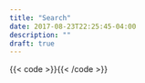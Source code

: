 ```yaml
---
title: "Search"
date: 2017-08-23T22:25:45-04:00
description: ""
draft: true
---
```


{{< code >}}<rhdp-search-app url="https://dcp2.jboss.org/v2/rest/search/developer_materials"></rhdp-search-app>{{< /code >}}
